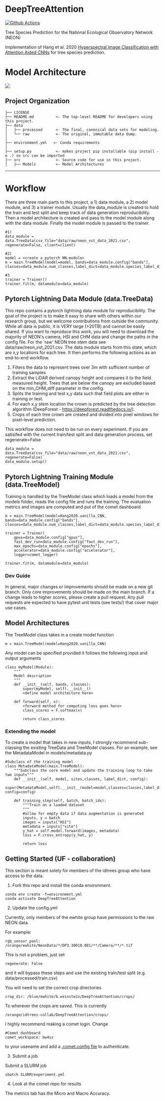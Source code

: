 DeepTreeAttention
==============================

[![Github Actions](https://github.com/Weecology/DeepTreeAttention/actions/workflows/pytest.yml/badge.svg)](https://github.com/Weecology/DeepTreeAttention/actions/)

Tree Species Prediction for the National Ecological Observatory Network (NEON)

Implementation of Hang et al. 2020 [Hyperspectral Image Classification with Attention Aided CNNs](https://arxiv.org/abs/2005.11977) for tree species prediction.

# Model Architecture

![](www/model.png)

Project Organization
------------

    ├── LICENSE
    ├── README.md          <- The top-level README for developers using this project.
    ├── data
    │   ├── processed      <- The final, canonical data sets for modeling.
    │   └── raw            <- The original, immutable data dump.
    │
    ├── environment.yml   <- Conda requirements
    │
    ├── setup.py           <- makes project pip installable (pip install -e .) so src can be imported
    ├── src                <- Source code for use in this project.
    │   ├── Models         <- Model Architectures

--------

# Workflow
There are three main parts to this project, a 1) data module, a 2) model module, and 3) a trainer module. Usually the data_module is created to hold the train and test split and keep track of data generation reproducibility. Then a model architecture is created and pass to the model module along with the data module. Finally the model module is passed to the trainer.

```
#1) 
data_module = data.TreeData(csv_file="data/raw/neon_vst_data_2021.csv", regenerate=False, client=client)

#2)
model = <create a pytorch NN.module>
m = main.TreeModel(model=model, bands=data_module.config["bands"], classes=data_module.num_classes,label_dict=data_module.species_label_dict)

#3
trainer = Trainer()
trainer.fit(m, datamodule=data_module)
```

## Pytorch Lightning Data Module (data.TreeData)

This repo contains a pytorch lightning data module for reproducibility. The goal of the project is to make it easy to share with others within our research group, but we welcome contributions from outside the community. While all data is public, it is VERY large (>20TB) and cannot be easily shared. If you want to reproduce this work, you will need to download the majority of NEON's camera, HSI and CHM data and change the paths in the config file. For the 'raw' NEON tree stem data see data/raw/neon_vst_2021.csv. The data module starts from this state, which are x,y locations for each tree. It then performs the following actions as an end-to-end workflow.

1. Filters the data to represent trees over 3m with sufficient number of training samples
2. Extract the LiDAR derived canopy height and compares it to the field measured height. Trees that are below the canopy are excluded based on the min_CHM_diff parameter in the config.
3. Splits the training and test x,y data such that field plots are either in training or test.
4. For each x,y stem location the crown is predicted by the tree detection algorithm (DeepForest - https://deepforest.readthedocs.io/).
5. Crops of each tree crown are created and divided into pixel windows for pixel-level prediction.

This workflow does not need to be run on every experiment. If you are satisifed with the current train/test split and data generation process, set regenerate=False

```
data_module = data.TreeData(csv_file="data/raw/neon_vst_data_2021.csv", regenerate=False)
data_module.setup()
```

## Pytorch Lightning Training Module (data.TreeModel)

Training is handled by the TreeModel class which loads a model from the models folder, reads the config file and runs the training. The evaluation metrics and images are computed and put of the comet dashboard

```
m = main.TreeModel(model=Hang2020.vanilla_CNN, bands=data_module.config["bands"], classes=data_module.num_classes,label_dict=data_module.species_label_dict)

trainer = Trainer(
    gpus=data_module.config["gpus"],
    fast_dev_run=data_module.config["fast_dev_run"],
    max_epochs=data_module.config["epochs"],
    accelerator=data_module.config["accelerator"],
    logger=comet_logger)
   
trainer.fit(m, datamodule=data_module)
```

### Dev Guide

In general, major changes or improvements should be made on a new git branch. Only core improvements should be made on the main branch. If a change leads to higher scores, please create a pull request. Any pull requests are expected to have pytest unit tests (see tests/) that cover major use cases.

## Model Architectures

The TreeModel class takes in a create model function

```
m = main.TreeModel(model=Hang2020.vanilla_CNN)
```

Any model can be specified provided it follows the following input and output arguments

```
class myModel(Module):
    """
    Model description
    """
    def __init__(self, bands, classes):
        super(myModel, self).__init__()
        <define model architecture here>

    def forward(self, x):
        <forward method for computing loss goes here>
        class_scores = F.softmax(x)
        
        return class_scores
```

### Extending the model

To create a model that takes in new inputs, I strongly recommend sub-classing the existing TreeData and TreeModel classes. For an example, see the MetadataModel in models/metadata.py

```
#Subclass of the training model
class MetadataModel(main.TreeModel):
    """Subclass the core model and update the training loop to take two inputs"""
    def __init__(self, model, sites,classes, label_dict, config):
        super(MetadataModel,self).__init__(model=model,classes=classes,label_dict=label_dict, config=config)  
    
    def training_step(self, batch, batch_idx):
        """Train on a loaded dataset
        """
        #allow for empty data if data augmentation is generated
        inputs, y = batch
        images = inputs["HSI"]
        metadata = inputs["site"]
        y_hat = self.model.forward(images, metadata)
        loss = F.cross_entropy(y_hat, y)    
        
        return loss

```

## Getting Started (UF - collaboration)

This section is meant solely for members of the idtrees group who have access to the data.

1) Fork this repo and install the conda environment.

```
conda env create -f=environment.yml
conda activate DeepTreeAttention
```

2) Update the config.yml

Currently, only members of the ewhite group have permissions to the raw NEON data.

For example:

```
rgb_sensor_pool: /orange/ewhite/NeonData/*/DP3.30010.001/**/Camera/**/*.tif
```

This is not a problem, just set 

```
regenerate: False
```

and it will bypass these steps and use the existing train/test split (e.g. data/processed/train.csv) 

You will need to set the correct crop directories

```
crop_dir: /blue/ewhite/b.weinstein/DeepTreeAttention/crops/
```
To wherever the crops are saved. This is currently 

```
/orange/idtrees-collab/DeepTreeAttention/crops/
```

I highly recommend making a comet login. Change

```
#Comet dashboard
comet_workspace: bw4sz
```
to your usename and add a [.comet.config file](https://www.comet.ml/docs/python-sdk/advanced/#non-interactive-setup) to authenticate.

3) Submit a job

Submit a SLURM job

```
sbatch SLURM/experiment.yml
```

4) Look at the comet repo for results

The metrics tab has the Micro and Macro Accuracy.


